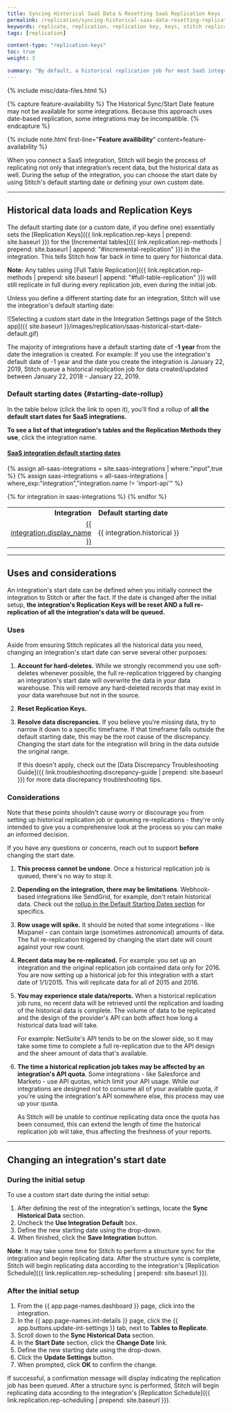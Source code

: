 ```yaml
---
title: Syncing Historical SaaS Data & Resetting SaaS Replication Keys
permalink: /replication/syncing-historical-saas-data-resetting-replication-keys
keywords: replicate, replication, replication key, keys, stitch replicates data, rp, saas, historical data, reset bookmark, reset replication key
tags: [replication]

content-type: "replication-keys"
toc: true
weight: 3

summary: "By default, a historical replication job for most SaaS integrations will go back one year. While the Start Date setting allows you to define historical data loads, it can also reset an integration's Replication Keys when you need to re-replicate data."
---
```

{% include misc/data-files.html %}

{% capture feature-availability %}
The Historical Sync/Start Date feature may not be available for some integrations. Because this approach uses date-based replication, some integrations may be incompatible.
{% endcapture %}

{% include note.html first-line="**Feature availibility**" content=feature-availability %}

When you connect a SaaS integration, Stitch will begin the process of replicating not only that integration’s recent data, but the historical data as well. During the setup of the integration, you can choose the start date by using Stitch's default starting date or defining your own custom date. 

---

## Historical data loads and Replication Keys

The default starting date (or a custom date, if you define one) essentially sets the [Replication Keys]({{ link.replication.rep-keys | prepend: site.baseurl }}) for the [Incremental tables]({{ link.replication.rep-methods | prepend: site.baseurl | append: "#incremental-replication" }}) in the integration. This tells Stitch how far back in time to query for historical data.

**Note:** Any tables using [Full Table Replication]({{ link.replication.rep-methods | prepend: site.baseurl | append: "#full-table-replication" }}) will still replicate in full during every replication job, even during the initial job.

Unless you define a different starting date for an integration, Stitch will use the integration's default starting date:

![Selecting a custom start date in the Integration Settings page of the Stitch app]({{ site.baseurl }}/images/replication/saas-historical-start-date-default.gif)

The majority of integrations have a default starting date of **-1 year** from the date the integration is created. For example: If you use the integration's default date of -1 year and the date you create the integration is January 22, 2019, Stitch queue a historical replication job for data created/updated between January 22, 2018 - January 22, 2019.

### Default starting dates {#starting-date-rollup}

In the table below (click the link to open it), you'll find a rollup of **all the default start dates for SaaS integrations.**

**To see a list of that integration's tables and the Replication Methods they use**, click the integration name.

<div class="panel-group" id="accordion">
<div class="panel panel-default">
<div class="panel-heading">
<h4 class="panel-title" id="starting-date-rollup">
<a class="noCrossRef accordion-toggle" data-toggle="collapse" data-parent="#accordion" href="#collapseOne">SaaS integration default starting dates</a>
</h4>
</div>
<div id="collapseOne" class="panel-collapse collapse noCrossRef">
<div class="panel-body">

{% assign all-saas-integrations = site.saas-integrations | where:"input",true %}
{% assign saas-integrations = all-saas-integrations | where_exp:"integration","integration.name != 'import-api'" %}

<table class="attribute-list">
<tr>
<td width="35%; fixed" align="right">
<strong>Integration</strong>
</td>
<td>
<strong>Default starting date</strong>
</td>
</tr>
{% for integration in saas-integrations %}
<tr>
<td width="35%; fixed" align="right">
<a href="{{ integration.url | prepend: site.baseurl | append: "#schema" }}">{{ integration.display_name }}</a>
</td>
<td>
{{ integration.historical }}
</td>
</tr>
{% endfor %}
</table>


</div>
</div>
</div>
</div>

--- 

## Uses and considerations

An integration's start date can be defined when you initially connect the integration to Stitch or after the fact. If the date is changed after the initial setup, **the integration's Replication Keys will be reset AND a full re-replication of all the integration's data will be queued.**

### Uses 

Aside from ensuring Stitch replicates all the historical data you need, changing an integration's start date can serve several other purposes:

1. **Account for hard-deletes.** While we strongly recommend you use soft-deletes whenever possible, the full re-replication triggered by changing an integration's start date will overwrite the data in your data warehouse. This will remove any hard-deleted records that may exist in your data warehouse but not in the source.
2. **Reset Replication Keys.** 
2. **Resolve data discrepancies.** If you believe you’re missing data, try to narrow it down to a specific timeframe. If that timeframe falls outside the default starting date, this may be the root cause of the discrepancy. Changing the start date for the integration will bring in the data outside the original range.

   If this doesn't apply, check out the [Data Discrepancy Troubleshooting Guide]({{ link.troubleshooting.discrepancy-guide | prepend: site.baseurl }}) for more data discrepancy troubleshooting tips.

### Considerations

Note that these points shouldn't cause worry or discourage you from setting up historical replication job or queueing re-replications - they're only intended to give you a comprehensive look at the process so you can make an informed decision.

If you have any questions or concerns, reach out to support **before** changing the start date.

1. **This process cannot be undone**. Once a historical replication job is queued, there's no way to stop it.
2. **Depending on the integration, there may be limitations**. Webhook-based integrations like SendGrid, for example, don't retain historical data. Check out the [rollup in the Default Starting Dates section](#starting-date-rollup) for specifics.
3. **Row usage will spike.** It should be noted that some integrations - like Mixpanel - can contain large (sometimes astronomical) amounts of data. The full re-replication triggered by changing the start date will count against your row count.
4. **Recent data may be re-replicated.** For example: you set up an integration and the original replication job contained data only for 2016. You are now setting up a historical job for this integration with a start date of 1/1/2015. This will replicate data for all of 2015 and 2016.
5. **You may experience stale data/reports.** When a historical replication job runs, no recent data will be retrieved until the replication and loading of the historical data is complete. The volume of data to be replicated and the design of the provider's API can both affect how long a historical data load will take.

   For example: NetSuite's API tends to be on the slower side, so it may take some time to complete a full re-replication due to the API design and the sheer amount of data that's available.
6. **The time a historical replication job takes may be affected by an integration's API quota**. Some integrations - like Salesforce and Marketo - use API quotas, which limit your API usage. While our integrations are designed not to consume all of your available quota, if you're using the integration's API somewhere else, this process may use up your quota.

   As Stitch will be unable to continue replicating data once the quota has been consumed, this can extend the length of time the historical replication job will take, thus affecting the freshness of your reports.

---

## Changing an integration's start date

### During the initial setup

To use a custom start date during the initial setup:

1. After defining the rest of the integration's settings, locate the **Sync Historical Data** section.
2. Uncheck the **Use Integration Default** box.
3. Define the new starting date using the drop-down.
4. When finished, click the **Save Integration** button.

**Note**: It may take some time for Stitch to perform a structure sync for the integration and begin replicating data. After the structure sync is complete, Stitch will begin replicating data according to the integration's [Replication Schedule]({{ link.replication.rep-scheduling | prepend: site.baseurl }}).

### After the initial setup

1. From the {{ app.page-names.dashboard }} page, click into the integration.
2. In the {{ app.page-names.int-details }} page, click the {{ app.buttons.update-int-settings }} tab, next to **Tables to Replicate**.
3. Scroll down to the **Sync Historical Data** section.
4. In the **Start Date** section, click the **Change Date** link.
5. Define the new starting date using the drop-down.
6. Click the **Update Settings** button.
7. When prompted, click **OK** to confirm the change.

If successful, a confirmation message will display indicating the replication job has been queued. After a structure sync is performed, Stitch will begin replicating data according to the integration's [Replication Schedule]({{ link.replication.rep-scheduling | prepend: site.baseurl }}).
